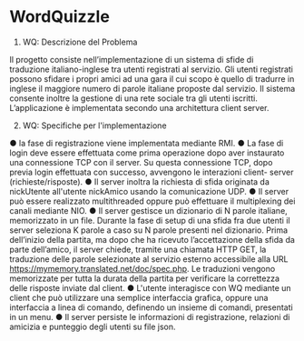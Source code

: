 # WordQuizzle
1.	WQ: Descrizione del Problema

Il progetto consiste nell’implementazione di un sistema di sfide di traduzione italiano-inglese tra utenti registrati al 		servizio. Gli utenti registrati possono sfidare i propri amici ad una gara il cui scopo è quello di tradurre in inglese il maggiore numero di parole italiane proposte dal servizio. Il sistema consente inoltre la gestione di una rete sociale tra gli utenti iscritti. L’applicazione è implementata secondo una architettura client server.

2.	WQ: Specifiche per l'implementazione

●	la fase di registrazione viene implementata mediante RMI.
●	La fase di login deve essere effettuata come prima operazione dopo aver instaurato una connessione TCP con il server. Su questa connessione TCP, dopo previa login effettuata con successo, avvengono le interazioni client- server (richieste/risposte).
●	Il server inoltra la richiesta di sfida originata da nickUtente all'utente nickAmico usando la comunicazione UDP.
●	Il server può essere realizzato multithreaded oppure può effettuare il multiplexing dei canali mediante NIO.
●	Il server gestisce un dizionario di N parole italiane, memorizzato in un file. Durante la fase di setup di una sfida fra due utenti il server seleziona K parole a caso su N parole presenti nel dizionario. Prima dell’inizio della partita, ma dopo che ha ricevuto l’accettazione della sfida da parte dell’amico, il server chiede, tramite una chiamata HTTP GET, la traduzione delle parole selezionate al servizio esterno accessibile alla URL https://mymemory.translated.net/doc/spec.php. Le traduzioni  vengono memorizzate per tutta la durata della partita per verificare la correttezza delle risposte inviate dal client.
●	L'utente interagisce con WQ mediante un client che può utilizzare una semplice interfaccia grafica, oppure una interfaccia a linea di comando, definendo un insieme di comandi, presentati in un menu.
●	Il server persiste le informazioni di registrazione, relazioni di amicizia e punteggio degli utenti su file json.
